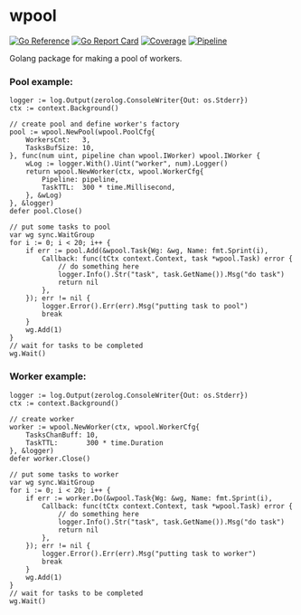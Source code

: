 # wpool

[![Go Reference](https://pkg.go.dev/badge/github.com/egnd/go-wpool.svg)](https://pkg.go.dev/github.com/egnd/go-wpool)
[![Go Report Card](https://goreportcard.com/badge/github.com/egnd/go-wpool)](https://goreportcard.com/report/github.com/egnd/go-wpool)
[![Coverage](http://gocover.io/_badge/github.com/egnd/go-wpool)](http://gocover.io/github.com/egnd/go-wpool)
[![Pipeline](https://github.com/egnd/go-wpool/actions/workflows/pipeline.yml/badge.svg)](https://github.com/egnd/go-wpool/actions?query=workflow%3APipeline)

Golang package for making a pool of workers.

### Pool example:
```golang
logger := log.Output(zerolog.ConsoleWriter{Out: os.Stderr})
ctx := context.Background()

// create pool and define worker's factory
pool := wpool.NewPool(wpool.PoolCfg{
    WorkersCnt:   3,
    TasksBufSize: 10,
}, func(num uint, pipeline chan wpool.IWorker) wpool.IWorker {
    wLog := logger.With().Uint("worker", num).Logger()
    return wpool.NewWorker(ctx, wpool.WorkerCfg{
        Pipeline: pipeline,
        TaskTTL:  300 * time.Millisecond,
    }, &wLog)
}, &logger)
defer pool.Close()

// put some tasks to pool
var wg sync.WaitGroup
for i := 0; i < 20; i++ {
    if err := pool.Add(&wpool.Task{Wg: &wg, Name: fmt.Sprint(i),
        Callback: func(tCtx context.Context, task *wpool.Task) error {
            // do something here
            logger.Info().Str("task", task.GetName()).Msg("do task")
            return nil
        },
    }); err != nil {
        logger.Error().Err(err).Msg("putting task to pool")
        break
    }
    wg.Add(1)
}
// wait for tasks to be completed
wg.Wait()
```

### Worker example:
```golang
logger := log.Output(zerolog.ConsoleWriter{Out: os.Stderr})
ctx := context.Background()

// create worker
worker := wpool.NewWorker(ctx, wpool.WorkerCfg{
    TasksChanBuff: 10,
    TaskTTL:       300 * time.Duration
}, &logger)
defer worker.Close()

// put some tasks to worker
var wg sync.WaitGroup
for i := 0; i < 20; i++ {
    if err := worker.Do(&wpool.Task{Wg: &wg, Name: fmt.Sprint(i),
        Callback: func(tCtx context.Context, task *wpool.Task) error {
            // do something here
            logger.Info().Str("task", task.GetName()).Msg("do task")
            return nil
        },
    }); err != nil {
        logger.Error().Err(err).Msg("putting task to worker")
        break
    }
    wg.Add(1)
}
// wait for tasks to be completed
wg.Wait()
```
